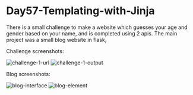 # Day57-Templating-with-Jinja
There is a small challenge to make a website which guesses your age and gender based on your name, and is completed using 2 apis. The main project was a small blog website in flask,

Challenge screenshots:

![challenge-1-url](https://github.com/batgit39/Day57-Templating-with-Jinja/assets/86790253/00726462-fbb7-407b-bce5-6dfc237fe1fb)
![challenge-1-output](https://github.com/batgit39/Day57-Templating-with-Jinja/assets/86790253/bac863cb-8a44-4571-976c-f5262f142140)

Blog screenshots:

![blog-interface](https://github.com/batgit39/Day57-Templating-with-Jinja/assets/86790253/1de3f9fb-4864-46df-a769-6ce235378554)
![blog-element](https://github.com/batgit39/Day57-Templating-with-Jinja/assets/86790253/c0a4be46-957c-4fcc-a80e-705de638c156)
